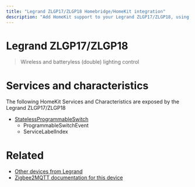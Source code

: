 ```yaml
---
title: "Legrand ZLGP17/ZLGP18 Homebridge/HomeKit integration"
description: "Add HomeKit support to your Legrand ZLGP17/ZLGP18, using Homebridge, Zigbee2MQTT and homebridge-z2m."
---
```

<!---
This file has been GENERATED using src/docgen/docgen.ts
DO NOT EDIT THIS FILE MANUALLY!
-->
# Legrand ZLGP17/ZLGP18
> Wireless and batteryless (double) lighting control


# Services and characteristics
The following HomeKit Services and Characteristics are exposed by
the Legrand ZLGP17/ZLGP18

* [StatelessProgrammableSwitch](../../action.md)
  * ProgrammableSwitchEvent
  * ServiceLabelIndex


# Related
* [Other devices from Legrand](../index.md#legrand)
* [Zigbee2MQTT documentation for this device](https://www.zigbee2mqtt.io/devices/ZLGP17_ZLGP18.html)